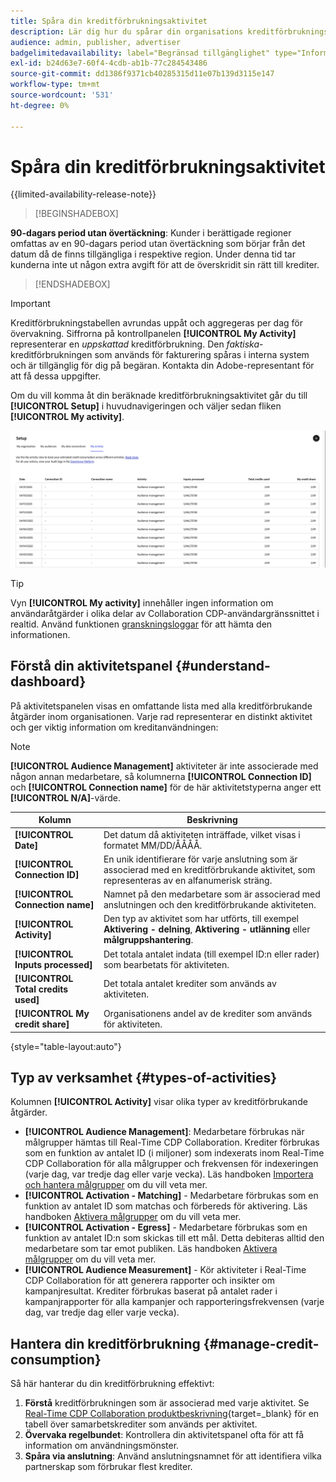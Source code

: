 ```yaml
---
title: Spåra din kreditförbrukningsaktivitet
description: Lär dig hur du spårar din organisations kreditförbrukningsaktivitet i Real-Time CDP Collaboration.
audience: admin, publisher, advertiser
badgelimitedavailability: label="Begränsad tillgänglighet" type="Informative" url="https://helpx.adobe.com/se/legal/product-descriptions/real-time-customer-data-platform-collaboration.html newtab=true"
exl-id: b24d63e7-60f4-4cdb-ab1b-77c284543486
source-git-commit: dd1386f9371cb40285315d11e07b139d3115e147
workflow-type: tm+mt
source-wordcount: '531'
ht-degree: 0%

---
```


# Spåra din kreditförbrukningsaktivitet

{{limited-availability-release-note}}

>[!BEGINSHADEBOX]

**90-dagars period utan övertäckning**: Kunder i berättigade regioner omfattas av en 90-dagars period utan övertäckning som börjar från det datum då de finns tillgängliga i respektive region. Under denna tid tar kunderna inte ut någon extra avgift för att de överskridit sin rätt till krediter.

>[!ENDSHADEBOX]

>[!IMPORTANT]
>
>Kreditförbrukningstabellen avrundas uppåt och aggregeras per dag för övervakning. Siffrorna på kontrollpanelen **[!UICONTROL My Activity]** representerar en *uppskattad* kreditförbrukning. Den *faktiska*-kreditförbrukningen som används för fakturering spåras i interna system och är tillgänglig för dig på begäran. Kontakta din Adobe-representant för att få dessa uppgifter.

Om du vill komma åt din beräknade kreditförbrukningsaktivitet går du till **[!UICONTROL Setup]** i huvudnavigeringen och väljer sedan fliken **[!UICONTROL My activity]**.

![Min aktivitetspanel visar information om kreditförbrukning](/help/assets/setup/my-activity-credits/activity-dashboard.png)

>[!TIP]
>
>Vyn **[!UICONTROL My activity]** innehåller ingen information om användaråtgärder i olika delar av Collaboration CDP-användargränssnittet i realtid. Använd funktionen [granskningsloggar](/help/guide/setup/audit-logs.md) för att hämta den informationen.

## Förstå din aktivitetspanel {#understand-dashboard}

På aktivitetspanelen visas en omfattande lista med alla kreditförbrukande åtgärder inom organisationen. Varje rad representerar en distinkt aktivitet och ger viktig information om kreditanvändningen:

>[!NOTE]
>
>**[!UICONTROL Audience Management]** aktiviteter är inte associerade med någon annan medarbetare, så kolumnerna **[!UICONTROL Connection ID]** och **[!UICONTROL Connection name]** för de här aktivitetstyperna anger ett **[!UICONTROL N/A]**-värde.

| Kolumn | Beskrivning |
|------------|--------------|
| **[!UICONTROL Date]** | Det datum då aktiviteten inträffade, vilket visas i formatet MM/DD/ÅÅÅÅ. |
| **[!UICONTROL Connection ID]** | En unik identifierare för varje anslutning som är associerad med en kreditförbrukande aktivitet, som representeras av en alfanumerisk sträng. |
| **[!UICONTROL Connection name]** | Namnet på den medarbetare som är associerad med anslutningen och den kreditförbrukande aktiviteten. |
| **[!UICONTROL Activity]** | Den typ av aktivitet som har utförts, till exempel **Aktivering - delning**, **Aktivering - utlänning** eller **målgruppshantering**. |
| **[!UICONTROL Inputs processed]** | Det totala antalet indata (till exempel ID:n eller rader) som bearbetats för aktiviteten. |
| **[!UICONTROL Total credits used]** | Det totala antalet krediter som används av aktiviteten. |
| **[!UICONTROL My credit share]** | Organisationens andel av de krediter som används för aktiviteten. |

{style="table-layout:auto"}

## Typ av verksamhet {#types-of-activities}

Kolumnen **[!UICONTROL Activity]** visar olika typer av kreditförbrukande åtgärder.

* **[!UICONTROL Audience Management]**: Medarbetare förbrukas när målgrupper hämtas till Real-Time CDP Collaboration. Krediter förbrukas som en funktion av antalet ID (i miljoner) som indexerats inom Real-Time CDP Collaboration för alla målgrupper och frekvensen för indexeringen (varje dag, var tredje dag eller varje vecka). Läs handboken [Importera och hantera målgrupper](/help/guide/setup/onboard-audiences.md) om du vill veta mer.
* **[!UICONTROL Activation - Matching]** - Medarbetare förbrukas som en funktion av antalet ID som matchas och förbereds för aktivering. Läs handboken [Aktivera målgrupper](/help/guide/collaborate/activate.md) om du vill veta mer.
* **[!UICONTROL Activation - Egress]** - Medarbetare förbrukas som en funktion av antalet ID:n som skickas till ett mål. Detta debiteras alltid den medarbetare som tar emot publiken. Läs handboken [Aktivera målgrupper](/help/guide/collaborate/activate.md) om du vill veta mer.
* **[!UICONTROL Audience Measurement]** - Kör aktiviteter i Real-Time CDP Collaboration för att generera rapporter och insikter om kampanjresultat. Krediter förbrukas baserat på antalet rader i kampanjrapporter för alla kampanjer och rapporteringsfrekvensen (varje dag, var tredje dag eller varje vecka).

## Hantera din kreditförbrukning {#manage-credit-consumption}

Så här hanterar du din kreditförbrukning effektivt:

1. **Förstå** kreditförbrukningen som är associerad med varje aktivitet. Se [Real-Time CDP Collaboration produktbeskrivning](https://helpx.adobe.com/se/legal/product-descriptions/real-time-customer-data-platform-collaboration.html){target=_blank} för en tabell över samarbetskrediter som används per aktivitet.
2. **Övervaka regelbundet**: Kontrollera din aktivitetspanel ofta för att få information om användningsmönster.
3. **Spåra via anslutning**: Använd anslutningsnamnet för att identifiera vilka partnerskap som förbrukar flest krediter.

<!--

## Pagination and navigation

The activity list is paginated to improve performance and readability. Use the navigation controls at the bottom of the table to move between pages and adjust how many records you can view at once.

-->
